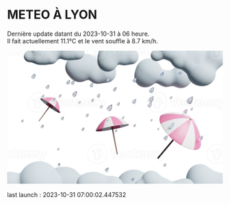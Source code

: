 # METEO À LYON

Dernière update datant du 2023-10-31 à 06 heure.  
Il fait actuellement 11.1°C et le vent souffle à 8.7 km/h.      

![](./.github/rain.png)

last launch : 2023-10-31 07:00:02.447532

